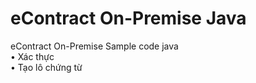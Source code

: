 # eContract On-Premise Java
eContract On-Premise Sample code java
<br/>• Xác thực
<br/>• Tạo lô chứng từ
